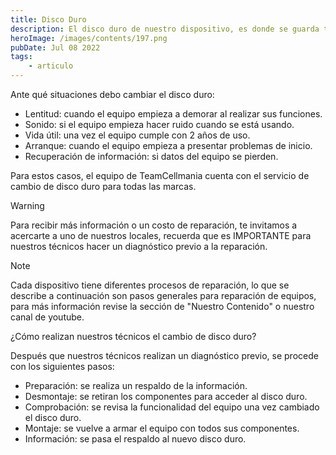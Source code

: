 ```yaml
---
title: Disco Duro 
description: El disco duro de nuestro dispositivo, es donde se guarda toda la información que tenemos incluyendo el sistema con el que funciona nuestro equipo.
heroImage: /images/contents/197.png
pubDate: Jul 08 2022
tags: 
    - articulo
---
```


Ante qué situaciones debo cambiar el disco duro:

- Lentitud: cuando el equipo empieza a demorar al realizar sus funciones.
- Sonido: si el equipo empieza hacer ruido cuando se está usando.
- Vida útil: una vez el equipo cumple con 2 años de uso.
- Arranque: cuando el equipo empieza a presentar problemas de inicio.
- Recuperación de información: si datos del equipo se pierden.

Para estos casos, el equipo de TeamCellmania cuenta con el servicio de cambio de disco duro para todas las marcas.

> [!WARNING]
> Para recibir más información o un costo de reparación, te invitamos a acercarte a uno de nuestros locales, recuerda que es IMPORTANTE para nuestros técnicos hacer un diagnóstico previo a la reparación.

> [!NOTE]
> Cada dispositivo tiene diferentes procesos de reparación, lo que se describe a continuación son pasos generales para reparación de equipos, para más información revise la sección de \"Nuestro Contenido\" o nuestro canal de youtube.

¿Cómo realizan nuestros técnicos el cambio de disco duro?

Después que nuestros técnicos realizan un diagnóstico previo, se procede con los siguientes pasos:

- Preparación: se realiza un respaldo de la información.
- Desmontaje: se retiran los componentes para acceder al disco duro.
- Comprobación: se revisa la funcionalidad del equipo una vez cambiado el disco duro.
- Montaje: se vuelve a armar el equipo con todos sus componentes.
- Información: se pasa el respaldo al nuevo disco duro.

